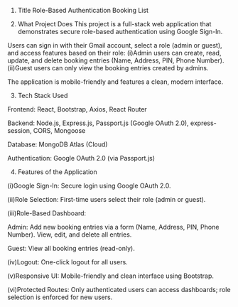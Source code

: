 1. Title
Role-Based Authentication Booking List 

2. What Project Does
This project is a full-stack web application that demonstrates secure role-based authentication using Google Sign-In.

Users can sign in with their Gmail account, select a role (admin or guest), and access features based on their role:
(i)Admin users can create, read, update, and delete booking entries (Name, Address, PIN, Phone Number).
(ii)Guest users can only view the booking entries created by admins.

The application is mobile-friendly and features a clean, modern interface.

3. Tech Stack Used

Frontend: React, Bootstrap, Axios, React Router

Backend: Node.js, Express.js, Passport.js (Google OAuth 2.0), express-session, CORS, Mongoose

Database: MongoDB Atlas (Cloud)

Authentication: Google OAuth 2.0 (via Passport.js)


4. Features of the Application
   
(i)Google Sign-In: Secure login using Google OAuth 2.0.

(ii)Role Selection: First-time users select their role (admin or guest).

(iii)Role-Based Dashboard:

Admin: Add new booking entries via a form (Name, Address, PIN, Phone Number). View, edit, and delete all entries.

Guest: View all booking entries (read-only).

(iv)Logout: One-click logout for all users.

(v)Responsive UI: Mobile-friendly and clean interface using Bootstrap.

(vi)Protected Routes: Only authenticated users can access dashboards; role selection is enforced for new users.
